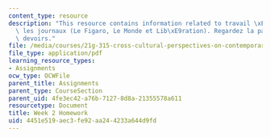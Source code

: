 ```yaml
---
content_type: resource
description: "This resource contains information related to travail \xE0 faire avec\
  \ les journaux (Le Figaro, Le Monde et Lib\xE9ration). Regardez la page 2* de ces\
  \ devoirs."
file: /media/courses/21g-315-cross-cultural-perspectives-on-contemporary-french-society-fall-2011/4451e519aec3fe92aa244233a644d9fd_MIT21G_315F11_hmkwk2.pdf
file_type: application/pdf
learning_resource_types:
- Assignments
ocw_type: OCWFile
parent_title: Assignments
parent_type: CourseSection
parent_uid: 4fe3ec42-a76b-7127-8d8a-21355578a611
resourcetype: Document
title: Week 2 Homework
uid: 4451e519-aec3-fe92-aa24-4233a644d9fd
---
```

